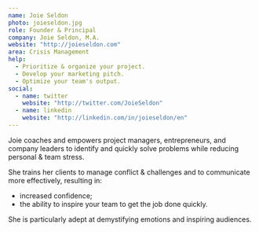 ```yaml
---
name: Joie Seldon
photo: joieseldon.jpg
role: Founder & Principal
company: Joie Seldon, M.A.
website: "http://joieseldon.com"
area: Crisis Management
help:
  - Prioritize & organize your project.
  - Develop your marketing pitch.
  - Optimize your team's output.
social:
  - name: twitter
    website: "http://twitter.com/JoieSeldon"
  - name: linkedin
    website: "http://linkedin.com/in/joieseldon/en"
---
```

Joie coaches and empowers project managers, entrepreneurs, and company leaders to identify and quickly solve problems while reducing personal & team stress.

She trains her clients to manage conflict & challenges and to communicate more effectively, resulting in:

 * increased confidence;
 * the ability to inspire your team to get the job done quickly.

She is particularly adept at demystifying emotions and inspiring audiences.
